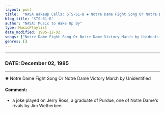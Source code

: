 ```yaml
---
layout: post
title:  "NASA Wakeup Calls: STS-61-B ✺ Notre Dame Fight Song Or Notre Dame Victory March by Unidentified ✫ December 02, 1985"
blog_title: "STS-61-B"
author: "NASA: Music to Wake Up By"
type: MusicPlaylist
date_modified: 1985-12-02
songs: ["Notre Dame Fight Song Or Notre Dame Victory March by Unidentified"]
genres: []
---
```


----
### DATE: December 02, 1985
----
✺ Notre Dame Fight Song Or Notre Dame Victory March *by* Unidentified  

#### Comment:
* a joke played on Jerry Ross, a graduate of Purdue, one of Notre Dame's rivals by Jim Wetherbee.



<br/>
<center>
	<a target="_blank"
	   href="https://twitter.com/intent/tweet?hashtags=Space,NASA,Playlist,NASAWakeupCalls,SpaceProgram&text=🚀 {{ page.author}}, '{{ page.songs.first }}' {{ page.title }}, {{ page.date | date: '%B %d, %Y' }}, {{ site.url }}{{ page.url }}&via=nasawakeupcalls"><i class="fab fa-twitter" title="Tweet this page" alt="Tweet this page" style="font-size: 1.3em;"></i></a>
	&nbsp; 	<i class="fas fa-user-astronaut" style="font-size: 1.5em;"></i> &nbsp;
    <a id="custom_amazon_link"
       type="amzn" search="#"
       category="popular music">
    <i class="fab fa-amazon" style="font-size: 1.3em;"></i></a>
</center>

<!-- Randomly resolve an individual entry from a song array -->
<script src="/assets/javascript/seedrandom.min.js"></script>
<script>
  var wake_me_up = ["Notre Dame Fight Song Or Notre Dame Victory March by Unidentified"];
  var prng = new Math.seedrandom();
  function randomSong() {
    song = wake_me_up[Math.floor(Math.random() * wake_me_up.length)];
    var amazon_link = document.getElementById("custom_amazon_link");
    amazon_link.setAttribute("search", song);
  }
  window.onload = randomSong();
</script>
